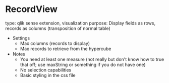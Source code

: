 # RecordView
type: qlik sense extension, visualization
purpose: Display fields as rows, records as columns (transposition of normal table)

- Settings
  - Max columns (records to display)
  - Max records to retrieve from the hypercube
- Notes
  - You need at least one measure (not really but don't know how to true that off; use maxString or something if you do not have one)
  - No selection capabilities
  - Basic styling in the css file
